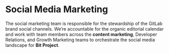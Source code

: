# Social Media Marketing

The social marketing team is responsible for the stewardship of the GitLab brand social channels. We’re accountable for the organic editorial calendar and work with team members across the **content marketing**, Developer Relations, and Growth Marketing teams to orchestrate the social media landscape for **Bit Project**.


